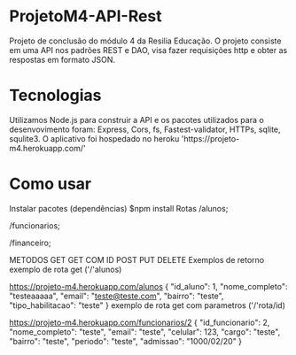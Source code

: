 <h1>ProjetoM4-API-Rest</h1>
<p>Projeto de conclusão do módulo 4 da Resilia Educação. O projeto consiste em uma API nos padrões REST e DAO, visa fazer requisições http e obter as respostas em formato JSON.</p>

<h1>Tecnologias</h1>
<p>Utilizamos Node.js para construir a API e os pacotes utilizados para o desenvovimento foram: Express, Cors, fs, Fastest-validator, HTTPs, sqlite, squlite3. O aplicativo foi hospedado no heroku 'https://projeto-m4.herokuapp.com/'</p>

<h1>Como usar</h1>

Instalar pacotes (dependências)
$npm install
Rotas
/alunos;

/funcionarios;

/financeiro;

METODOS
GET
GET COM ID
POST
PUT
DELETE
Exemplos de retorno
exemplo de rota get ('/'alunos)

https://projeto-m4.herokuapp.com/alunos
	{
		"id_aluno": 1,
		"nome_completo": "testeaaaaa",
		"email": "teste@teste.com",
		"bairro": "teste",
		"tipo_habilitacao": "teste"
	}
exemplo de rota get com parametros ('/'rota/id)

https://projeto-m4.herokuapp.com/funcionarios/2
{
	"id_funcionario": 2,
	"nome_completo": "teste",
	"email": "teste",
	"celular": 123,
	"cargo": "teste",
	"bairro": "teste",
	"periodo": "teste",
	"admissao": "1000/02/20"
}